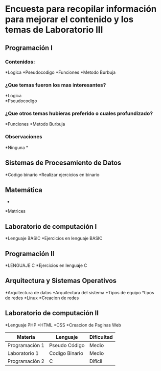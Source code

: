 # Encuesta para recopilar información para mejorar el contenido y los temas de Laboratorio III 
## Programación I 
### Contenidos:
*Logica 
*Pseudocodigo
*Funciones
*Metodo Burbuja
### ¿Que temas fueron los mas interesantes?
*Logica     
*Pseudocodigo
### ¿Que otros temas hubieras preferido o cuales profundizado?
*Funciones
*Metodo Burbuja
### Observaciones 
*Ninguna
*
## Sistemas de Procesamiento de Datos
*Codigo binario 
*Realizar ejercicios en binario
## Matemática
*
*Matrices
## Laboratorio de computación I
*Lenguaje BASIC
*Ejercicios en lenguaje BASIC
## Programación II
*LENGUAJE C
*Ejercicios en lenguaje C
## Arquitectura y Sistemas Operativos
*Arquitectura de datos
*Arquitectura del sistema
*Tipos de equipo
*tipos de redes
*Linux
*Creacion de redes
## Laboratorio de computación II
*Lenguaje PHP
*HTML
*CSS
*Creacion de Paginas Web


|    Materia     |    Lenguaje    | Dificultad |
|----------------|----------------|------------|
| Programación 1 | Pseudo Código  |    Medio   |
| Laboratorio 1  | Codigo Binario |    Medio   |
| Programación 2 |       C        |    Difícil |
